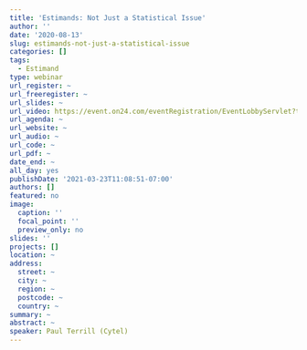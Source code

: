 ```yaml
---
title: 'Estimands: Not Just a Statistical Issue'
author: ''
date: '2020-08-13'
slug: estimands-not-just-a-statistical-issue
categories: []
tags:
  - Estimand
type: webinar
url_register: ~
url_freeregister: ~
url_slides: ~
url_video: https://event.on24.com/eventRegistration/EventLobbyServlet?target=reg20.jsp&mode=login&eventid=2550178&sessionid=1&key=45B21264CD2DFF1896A0B2EE2BABEF05&regTag=&sourcepage=register
url_agenda: ~
url_website: ~
url_audio: ~
url_code: ~
url_pdf: ~
date_end: ~
all_day: yes
publishDate: '2021-03-23T11:08:51-07:00'
authors: []
featured: no
image:
  caption: ''
  focal_point: ''
  preview_only: no
slides: ''
projects: []
location: ~
address:
  street: ~
  city: ~
  region: ~
  postcode: ~
  country: ~
summary: ~
abstract: ~
speaker: Paul Terrill (Cytel)
---
```

<!--more-->
